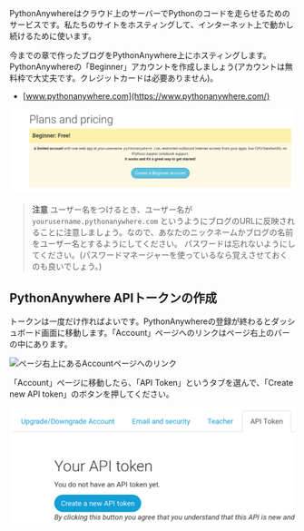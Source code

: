 PythonAnywhereはクラウド上のサーバーでPythonのコードを走らせるためのサービスです。私たちのサイトをホスティングして、インターネット上で動かし続けるために使います。

今までの章で作ったブログをPythonAnywhere上にホスティングします。PythonAnywhereの「Beginner」アカウントを作成しましょう(アカウントは無料枠で大丈夫です。クレジットカードは必要ありません)。

* [www.pythonanywhere.com](https://www.pythonanywhere.com/)

![PythonAnywhereの登録ページ。無料の「Beginner」アカウントを作るためのボタンがあります。](../deploy/images/pythonanywhere_beginner_account_button.png)

> **注意** ユーザー名をつけるとき、ユーザー名が `yourusername.pythonanywhere.com` というようにブログのURLに反映されることに注意しましょう。なので、あなたのニックネームかブログの名前をユーザー名とするようにしてください。 パスワードは忘れないようにしてください。(パスワードマネージャーを使っているなら覚えさせておくのも良いでしょう。)

## PythonAnywhere APIトークンの作成

トークンは一度だけ作ればよいです。PythonAnywhereの登録が終わるとダッシュボード画面に移動します。「Account」ページへのリンクはページ右上のバーの中にあります。

![ページ右上にあるAccountページへのリンク](../deploy/images/pythonanywhere_account.png)

「Account」ページに移動したら、「API Token」というタブを選んで、「Create new API token」のボタンを押してください。

![Accountページの「API Token」のタブ](../deploy/images/pythonanywhere_create_api_token.png)